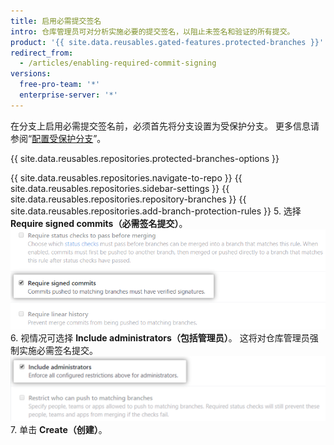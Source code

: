 ```yaml
---
title: 启用必需提交签名
intro: 仓库管理员可对分析实施必要的提交签名，以阻止未签名和验证的所有提交。
product: '{{ site.data.reusables.gated-features.protected-branches }}'
redirect_from:
  - /articles/enabling-required-commit-signing
versions:
  free-pro-team: '*'
  enterprise-server: '*'
---
```


在分支上启用必需提交签名前，必须首先将分支设置为受保护分支。 更多信息请参阅“[配置受保护分支](/github/administering-a-repository/configuring-protected-branches)”。

{{ site.data.reusables.repositories.protected-branches-options }}

{{ site.data.reusables.repositories.navigate-to-repo }}
{{ site.data.reusables.repositories.sidebar-settings }}
{{ site.data.reusables.repositories.repository-branches }}
{{ site.data.reusables.repositories.add-branch-protection-rules }}
5. 选择 **Require signed commits（必需签名提交）**。 ![必需签名提交选项](/assets/images/help/repository/require-signed-commits.png)
6. 视情况可选择 **Include administrators（包括管理员）**。 这将对仓库管理员强制实施必需签名提交。 ![包括管理员复选框](/assets/images/help/repository/include-admins-protected-branches.png)
7. 单击 **Create（创建）**。
